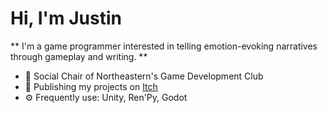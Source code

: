 # Hi, I'm Justin
<!--** Let's talk about [Computer Engineering](#engineering) and [Games](#game-programming) **-->
<!-- ## Game Programming -->
** I'm a game programmer interested in telling emotion-evoking narratives through gameplay and writing. **

- 🔭 Social Chair of Northeastern's Game Development Club
- 🎨 Publishing my projects on [Itch](warspiteful.itch.io/)
- ⚙️ Frequently use: Unity, Ren'Py, Godot
<!--
**Warspiteful/Warspiteful** is a ✨ _special_ ✨ repository because its `README.md` (this file) appears on your GitHub profile.

Here are some ideas to get you started:

- c I’m currently working on ...
- 🌱 I’m currently learning ...
- 👯 I’m looking to collaborate on ...
- 🤔 I’m looking for help with ...
- 💬 Ask me about ...
- 📫 How to reach me: ...
- 😄 Pronouns: ...
- ⚡ Fun fact: ...
-->


